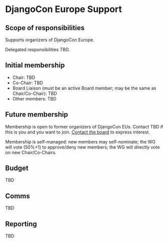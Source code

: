# DjangoCon Europe Support

## Scope of responsibilities

Supports organizers of DjangoCon Europe.

Delegated responsibilities TBD.

## Initial membership

- Chair: TBD
- Co-Chair: TBD
- Board Liaison (must be an active Board member; may be the same as Chair/Co-Chair): TBD
- Other members: TBD

## Future membership

Membership is open to former organizers of DjangoCon EUs. Contact TBD if this is you and you want to join. [Contact the board](https://www.djangoproject.com/contact/foundation/) to express interest.

Membership is self-managed: new members may self-nominate; the WG will vote (50%+1) to approve/deny new members; the WG will directly vote on new Chair/Co-Chairs.

## Budget

TBD

## Comms

TBD

## Reporting

TBD
